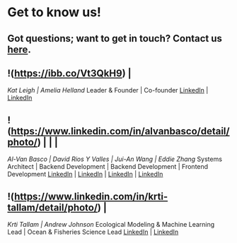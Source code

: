 # Get to know us!

## Got questions; want to get in touch? Contact us [here](https://ssoateam.github.io/website/get-involved.md).

!(https://ibb.co/Vt3QkH9) | <imageAmelia> 
--------------------------
*Kat Leigh | Amelia Helland*
Leader & Founder | Co-founder
[LinkedIn](www.linkedin.com/in/katharine-leigh-4821759a) | [LinkedIn](https://www.linkedin.com/in/amelia-helland/)

!(https://www.linkedin.com/in/alvanbasco/detail/photo/) | <imageDavid> | <imageRyan> | <imageEddie>
-------------------------------------------------------
*Al-Van Basco | David Rios Y Valles | Jui-An Wang | Eddie Zhang* 
Systems Architect | Backend Development | Backend Development | Frontend Development
[LinkedIn](https://www.linkedin.com/in/alvanbasco/) | [LinkedIn](https://www.linkedin.com/in/davidryv/) | [LinkedIn](https://www.linkedin.com/in/jui-an-wang/) | [LinkedIn](https://www.linkedin.com/in/eddie-zhang-175401196/)

!(https://www.linkedin.com/in/krti-tallam/detail/photo/) | <imageAndrew>
--------------------------
*Krti Tallam | Andrew Johnson*
Ecological Modeling & Machine Learning Lead | Ocean & Fisheries Science Lead
[LinkedIn](https://www.linkedin.com/in/krti-tallam/) | [LinkedIn](https://www.linkedin.com/in/andrew-frederick-johnson-938976187/)
